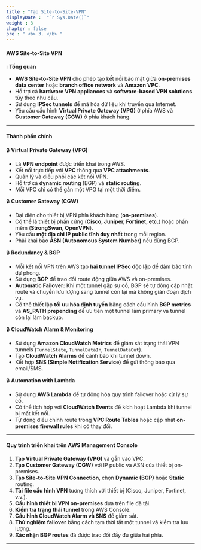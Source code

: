 ```yaml
---
title : "Tạo Site-to-Site-VPN"
displayDate :  "`r Sys.Date()`"
weight : 3
chapter : false
pre : " <b> 3. </b> "
---
```


#### AWS Site-to-Site VPN

ℹ️ **Tổng quan**

- **AWS Site-to-Site VPN** cho phép tạo kết nối bảo mật giữa **on-premises data center** hoặc **branch office network** và **Amazon VPC**.
- Hỗ trợ cả **hardware VPN appliances** và **software-based VPN solutions** tùy theo nhu cầu.
- Sử dụng **IPSec tunnels** để mã hóa dữ liệu khi truyền qua Internet.
- Yêu cầu cấu hình **Virtual Private Gateway (VPG)** ở phía AWS và **Customer Gateway (CGW)** ở phía khách hàng.

---

#### Thành phần chính

🔒 **Virtual Private Gateway (VPG)**

- Là **VPN endpoint** được triển khai trong AWS.
- Kết nối trực tiếp với **VPC** thông qua **VPC attachments**.
- Quản lý và điều phối các kết nối VPN.
- Hỗ trợ cả **dynamic routing** (BGP) và **static routing**.
- Mỗi VPC chỉ có thể gắn một VPG tại một thời điểm.

🔒 **Customer Gateway (CGW)**

- Đại diện cho thiết bị VPN phía khách hàng (**on-premises**).
- Có thể là thiết bị phần cứng (**Cisco, Juniper, Fortinet, etc.**) hoặc phần mềm (**StrongSwan, OpenVPN**).
- Yêu cầu **một địa chỉ IP public tĩnh duy nhất** trong mỗi region.
- Phải khai báo **ASN (Autonomous System Number)** nếu dùng BGP.

🔒 **Redundancy & BGP**

- Mỗi kết nối VPN trên AWS tạo **hai tunnel IPSec độc lập** để đảm bảo tính dự phòng.
- Sử dụng **BGP** để trao đổi route động giữa AWS và on-premises.
- **Automatic Failover:** Khi một tunnel gặp sự cố, BGP sẽ tự động cập nhật route và chuyển lưu lượng sang tunnel còn lại mà không gián đoạn dịch vụ.
- Có thể thiết lập **tối ưu hóa định tuyến** bằng cách cấu hình **BGP metrics** và **AS_PATH prepending** để ưu tiên một tunnel làm primary và tunnel còn lại làm backup.

🔒 **CloudWatch Alarm & Monitoring**

- Sử dụng **Amazon CloudWatch Metrics** để giám sát trạng thái VPN tunnels (`TunnelState`, `TunnelDataIn`, `TunnelDataOut`).
- Tạo **CloudWatch Alarms** để cảnh báo khi tunnel down.
- Kết hợp **SNS (Simple Notification Service)** để gửi thông báo qua email/SMS.

🔒 **Automation with Lambda**

- Sử dụng **AWS Lambda** để tự động hóa quy trình failover hoặc xử lý sự cố.
- Có thể tích hợp với **CloudWatch Events** để kích hoạt Lambda khi tunnel bị mất kết nối.
- Tự động điều chỉnh route trong **VPC Route Tables** hoặc cập nhật **on-premises firewall rules** khi có thay đổi.

---

#### Quy trình triển khai trên AWS Management Console

1. **Tạo Virtual Private Gateway (VPG)** và gắn vào VPC.
2. **Tạo Customer Gateway (CGW)** với IP public và ASN của thiết bị on-premises.
3. **Tạo Site-to-Site VPN Connection**, chọn **Dynamic (BGP)** hoặc **Static** routing.
4. **Tải file cấu hình VPN** tương thích với thiết bị (Cisco, Juniper, Fortinet, v.v.).
5. **Cấu hình thiết bị VPN on-premises** dựa trên file đã tải.
6. **Kiểm tra trạng thái tunnel** trong AWS Console.
7. **Cấu hình CloudWatch Alarm và SNS** để giám sát.
8. **Thử nghiệm failover** bằng cách tạm thời tắt một tunnel và kiểm tra lưu lượng.
9. **Xác nhận BGP routes** đã được trao đổi đầy đủ giữa hai phía.

---
